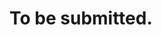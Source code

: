 <properties
    pageTitle="To be submitted | Microsoft Azure"
    description="To be submitted."
    services=""
    documentationcenter=""
    author="squillace"
    manager="timlt"
    editor=""
    tags="billing" />
<tags
    ms.assetid="229907fb-7e33-49e0-900e-01c07aaedf26"
    ms.service="value"
    ms.devlang="na"
    ms.topic="article"
    ms.tgt_pltfrm="na"
    ms.workload="na"
    ms.date="10/21/2016"
    wacn.date=""
    ms.author="tysonn" />

# To be submitted.